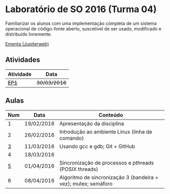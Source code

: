 # Laboratório de SO 2016 (Turma 04)

Familiarizar os alunos com uma implementação completa de um sistema operacional de código-fonte aberto, suscetível de ser usado, modificado e distribuído livremente.

[Ementa (Jupiterweb)](https://uspdigital.usp.br/jupiterweb/obterDisciplina?sgldis=ACH2096)

## Atividades

|Atividade|Data|
|---------|-----|
|~~[EP1](EP1/)~~|~~30/03/2016~~|

## Aulas

|Num|Data|Conteúdo|
|---|----|--------|
|1|19/02/2016|Apresentação da disciplina|
|2|26/02/2016|Introdução ao ambiente Linux (linha de comando)|
|[3](Aulas/Aula-3/)|11/03/2016|Usando gcc e gdb; Git + GitHub|
|4|18/03/2016||
|[5](Aulas/Aula-5/)|01/04/2016|Sincronização de processos e pthreads (POSIX threads)|
|6|08/04/2016|Algoritmo de sincronização 3 (bandeira + vez); mutex; semáforo|
